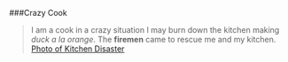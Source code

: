 ###Crazy Cook
>I am a cook in a crazy situation I may burn down the kitchen making *duck a la orange*.
The **firemen** came to rescue me and my kitchen.
[Photo of Kitchen Disaster](https://github.com/deborahanneharris/phase-0-unit-1/tree/master/week-2/gps1-1)

